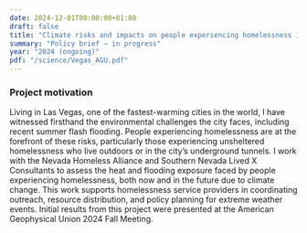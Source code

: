 ```yaml
---
date: 2024-12-01T00:00:00+01:00
draft: false
title: "Climate risks and impacts on people experiencing homelessness in Las Vegas"
summary: "Policy brief — in progress"
year: "2024 (ongoing)"
pdf: "/science/Vegas_AGU.pdf"
---
```

### Project motivation
Living in Las Vegas, one of the fastest-warming cities in the world, I have witnessed firsthand the environmental challenges the city faces, including recent summer flash flooding. People experiencing homelessness are at the forefront of these risks, particularly those experiencing unsheltered homelessness who live outdoors or in the city’s underground tunnels. I work with the Nevada Homeless Alliance and Southern Nevada Lived X Consultants to assess the heat and flooding exposure faced by people experiencing homelessness, both now and in the future due to climate change. This work supports homelessness service providers in coordinating outreach, resource distribution, and policy planning for extreme weather events. Initial results from this project were presented at the American Geophysical Union 2024 Fall Meeting.